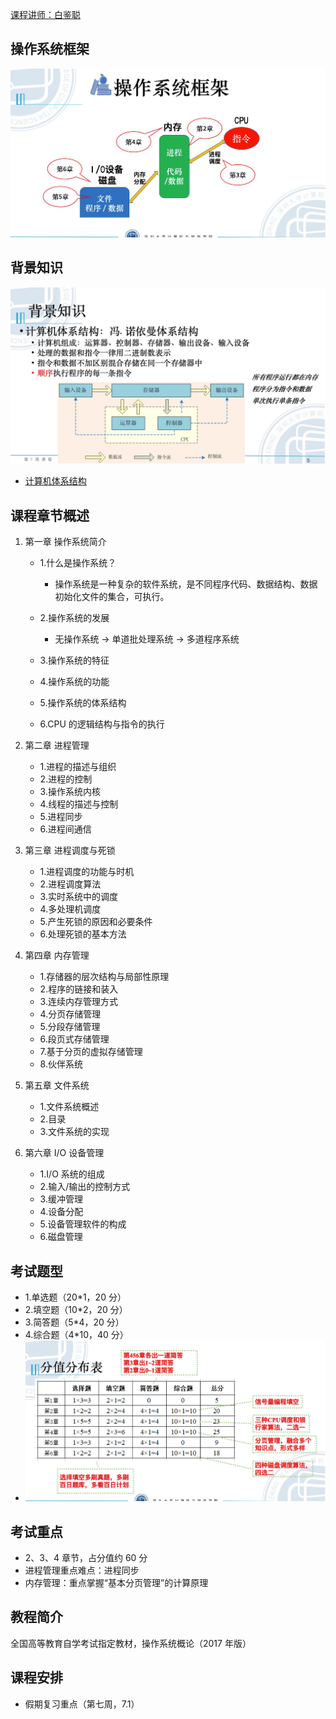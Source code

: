 [课程讲师：白鉴聪](https://csse.szu.edu.cn/pages/user/index?id=1214)

## 操作系统框架

![image](./assets/1.png)

## 背景知识

![image](./assets/3.png)

- [计算机体系结构](https://lulaoshi.info/gpu/gpu-basic/computer-arch.html)

## 课程章节概述

1. 第一章 操作系统简介

   - 1.什么是操作系统？

     - 操作系统是一种复杂的软件系统，是不同程序代码、数据结构、数据初始化文件的集合，可执行。

   - 2.操作系统的发展

     - 无操作系统 -> 单道批处理系统 -> 多道程序系统

   - 3.操作系统的特征
   - 4.操作系统的功能
   - 5.操作系统的体系结构
   - 6.CPU 的逻辑结构与指令的执行

2. 第二章 进程管理
   - 1.进程的描述与组织
   - 2.进程的控制
   - 3.操作系统内核
   - 4.线程的描述与控制
   - 5.进程同步
   - 6.进程间通信
3. 第三章 进程调度与死锁
   - 1.进程调度的功能与时机
   - 2.进程调度算法
   - 3.实时系统中的调度
   - 4.多处理机调度
   - 5.产生死锁的原因和必要条件
   - 6.处理死锁的基本方法
4. 第四章 内存管理
   - 1.存储器的层次结构与局部性原理
   - 2.程序的链接和装入
   - 3.连续内存管理方式
   - 4.分页存储管理
   - 5.分段存储管理
   - 6.段页式存储管理
   - 7.基于分页的虚拟存储管理
   - 8.伙伴系统
5. 第五章 文件系统
   - 1.文件系统概述
   - 2.目录
   - 3.文件系统的实现
6. 第六章 I/O 设备管理
   - 1.I/O 系统的组成
   - 2.输入/输出的控制方式
   - 3.缓冲管理
   - 4.设备分配
   - 5.设备管理软件的构成
   - 6.磁盘管理

## 考试题型

- 1.单选题（20\*1，20 分）
- 2.填空题（10\*2，20 分）
- 3.简答题（5\*4，20 分）
- 4.综合题（4\*10，40 分）
- ![image](./assets/2.png)

## 考试重点

- 2、3、4 章节，占分值约 60 分
- 进程管理重点难点：进程同步
- 内存管理：重点掌握“基本分页管理”的计算原理

## 教程简介

全国高等教育自学考试指定教材，操作系统概论（2017 年版）

## 课程安排

- 假期复习重点（第七周，7.1）
